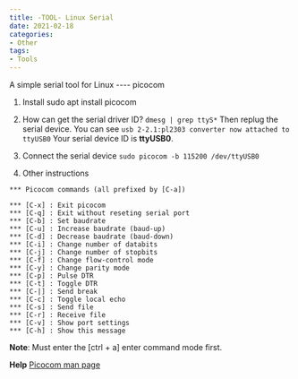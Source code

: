 ```yaml
---
title: -TOOL- Linux Serial
date: 2021-02-18
categories:
- Other
tags:
- Tools
---
```


A simple serial tool for Linux ---- picocom

1. Install
    sudo apt install picocom

2. How can get the serial driver ID?
    `dmesg | grep ttyS*`
    Then replug the serial device.
    You can see `usb 2-2.1:pl2303 converter now attached to ttyUSB0`
    Your serial device ID is **ttyUSB0**.

3. Connect the serial device
    `sudo picocom -b 115200 /dev/ttyUSB0`

4. Other instructions

```
*** Picocom commands (all prefixed by [C-a])

*** [C-x] : Exit picocom
*** [C-q] : Exit without reseting serial port
*** [C-b] : Set baudrate
*** [C-u] : Increase baudrate (baud-up)
*** [C-d] : Decrease baudrate (baud-down)
*** [C-i] : Change number of databits
*** [C-j] : Change number of stopbits
*** [C-f] : Change flow-control mode
*** [C-y] : Change parity mode
*** [C-p] : Pulse DTR
*** [C-t] : Toggle DTR
*** [C-|] : Send break
*** [C-c] : Toggle local echo
*** [C-s] : Send file
*** [C-r] : Receive file
*** [C-v] : Show port settings
*** [C-h] : Show this message
```

**Note**:
    Must enter the [ctrl + a] enter command mode first.


**Help**
[Picocom man page](https://linux.die.net/man/8/picocom)